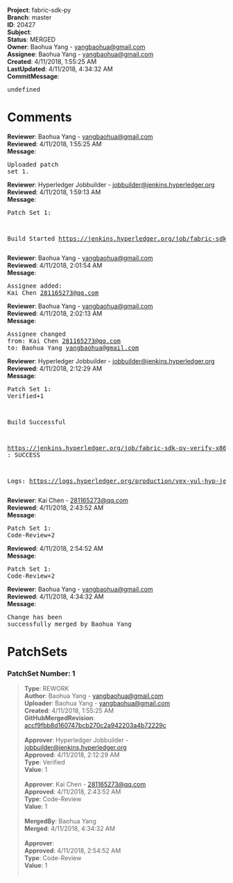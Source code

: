 <strong>Project</strong>: fabric-sdk-py<br><strong>Branch</strong>: master<br><strong>ID</strong>: 20427<br><strong>Subject</strong>:<br><strong>Status</strong>: MERGED<br><strong>Owner</strong>: Baohua Yang - yangbaohua@gmail.com<br><strong>Assignee</strong>: Baohua Yang - yangbaohua@gmail.com<br><strong>Created</strong>: 4/11/2018, 1:55:25 AM<br><strong>LastUpdated</strong>: 4/11/2018, 4:34:32 AM<br><strong>CommitMessage</strong>:<br><pre>undefined</pre><h1>Comments</h1><strong>Reviewer</strong>: Baohua Yang - yangbaohua@gmail.com<br><strong>Reviewed</strong>: 4/11/2018, 1:55:25 AM<br><strong>Message</strong>: <pre>Uploaded patch set 1.</pre><strong>Reviewer</strong>: Hyperledger Jobbuilder - jobbuilder@jenkins.hyperledger.org<br><strong>Reviewed</strong>: 4/11/2018, 1:59:13 AM<br><strong>Message</strong>: <pre>Patch Set 1:

Build Started https://jenkins.hyperledger.org/job/fabric-sdk-py-verify-x86_64/420/</pre><strong>Reviewer</strong>: Baohua Yang - yangbaohua@gmail.com<br><strong>Reviewed</strong>: 4/11/2018, 2:01:54 AM<br><strong>Message</strong>: <pre>Assignee added: Kai Chen <281165273@qq.com></pre><strong>Reviewer</strong>: Baohua Yang - yangbaohua@gmail.com<br><strong>Reviewed</strong>: 4/11/2018, 2:02:13 AM<br><strong>Message</strong>: <pre>Assignee changed from: Kai Chen <281165273@qq.com> to: Baohua Yang <yangbaohua@gmail.com></pre><strong>Reviewer</strong>: Hyperledger Jobbuilder - jobbuilder@jenkins.hyperledger.org<br><strong>Reviewed</strong>: 4/11/2018, 2:12:29 AM<br><strong>Message</strong>: <pre>Patch Set 1: Verified+1

Build Successful 

https://jenkins.hyperledger.org/job/fabric-sdk-py-verify-x86_64/420/ : SUCCESS

Logs: https://logs.hyperledger.org/production/vex-yul-hyp-jenkins-3/fabric-sdk-py-verify-x86_64/420</pre><strong>Reviewer</strong>: Kai Chen - 281165273@qq.com<br><strong>Reviewed</strong>: 4/11/2018, 2:43:52 AM<br><strong>Message</strong>: <pre>Patch Set 1: Code-Review+2</pre><strong>Reviewed</strong>: 4/11/2018, 2:54:52 AM<br><strong>Message</strong>: <pre>Patch Set 1: Code-Review+2</pre><strong>Reviewer</strong>: Baohua Yang - yangbaohua@gmail.com<br><strong>Reviewed</strong>: 4/11/2018, 4:34:32 AM<br><strong>Message</strong>: <pre>Change has been successfully merged by Baohua Yang</pre><h1>PatchSets</h1><h3>PatchSet Number: 1</h3><blockquote><strong>Type</strong>: REWORK<br><strong>Author</strong>: Baohua Yang - yangbaohua@gmail.com<br><strong>Uploader</strong>: Baohua Yang - yangbaohua@gmail.com<br><strong>Created</strong>: 4/11/2018, 1:55:25 AM<br><strong>GitHubMergedRevision</strong>: [accf9fbb8d160747bcb270c2a942203a4b72229c](https://github.com/hyperledger-gerrit-archive/fabric-sdk-py/commit/accf9fbb8d160747bcb270c2a942203a4b72229c)<br><br><strong>Approver</strong>: Hyperledger Jobbuilder - jobbuilder@jenkins.hyperledger.org<br><strong>Approved</strong>: 4/11/2018, 2:12:29 AM<br><strong>Type</strong>: Verified<br><strong>Value</strong>: 1<br><br><strong>Approver</strong>: Kai Chen - 281165273@qq.com<br><strong>Approved</strong>: 4/11/2018, 2:43:52 AM<br><strong>Type</strong>: Code-Review<br><strong>Value</strong>: 1<br><br><strong>MergedBy</strong>: Baohua Yang<br><strong>Merged</strong>: 4/11/2018, 4:34:32 AM<br><br><strong>Approver</strong>:<br><strong>Approved</strong>: 4/11/2018, 2:54:52 AM<br><strong>Type</strong>: Code-Review<br><strong>Value</strong>: 1<br><br></blockquote>